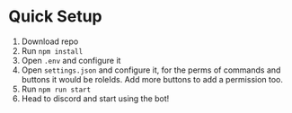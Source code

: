 # Quick Setup

1. Download repo
2. Run `npm install`
3. Open `.env` and configure it
4. Open `settings.json` and configure it, for the perms of commands and buttons it would be roleIds. Add more buttons to add a permission too.
5. Run `npm run start`
6. Head to discord and start using the bot!